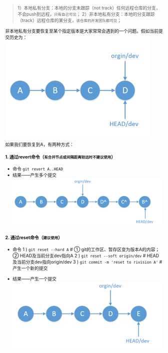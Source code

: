 >1）本地私有分支：本地的分支未跟踪（not track）任何远程仓库的分支，不会push到远程，`只有自己可见`；
>2）非本地私有分支：本地的分支跟踪（track）远程仓库的某分支，`该仓库的开发团队都可见`；

非本地私有分支要恢复至某个指定版本是大家常常会遇到的一个问题。假如当前提交历史为：
![初始状态](../../src/main/resources/picture/1240-20210115033501497.png)

如果我们要恢复到A，有两种方式：
#### 1. 通过revert命令（`有合并节点或间隔距离较远时不建议使用`）
* 命令
`git revert A..HEAD`
* 结果——产生多个提交
![revert结果](../../src/main/resources/picture/1240-20210115033501765.png)

#### 2. 通过reset命令（`建议使用`）
* 命令
1 ) `git reset --hard A`  # ① git的工作区、暂存区变为版本A的内容；② HEAD及当前分支dev指向A
2 ) `git reset --soft origin/dev` # HEAD及当前分支dev指向origin/dev
3 ) `git commit -m 'reset to rivision A'` # 产生一个新的提交

* 结果——产生一个提交
![reset结果](../../src/main/resources/picture/1240-20210115033501623.png)